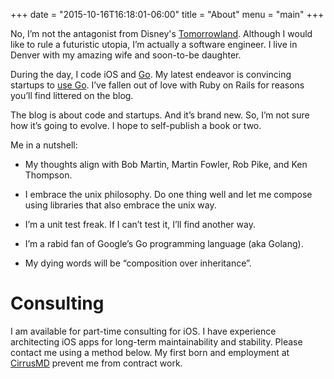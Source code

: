 +++
date = "2015-10-16T16:18:01-06:00"
title = "About"
menu = "main"
+++

No, I’m not the antagonist from Disney's [Tomorrowland](http://disney.wikia.com/wiki/David_Nix).   Although I would like to rule a futuristic utopia, I’m actually a software engineer.  I live in Denver with my amazing wife and soon-to-be daughter.

During the day, I code iOS and [Go](https://golang.org).  My latest endeavor is convincing startups to [use Go](https://github.com/DavidNix/modern-web-apps-in-go).  I’ve fallen out of love with Ruby on Rails for reasons you’ll find littered on the blog.

The blog is about code and startups.  And it’s brand new.  So, I’m not sure how it’s going to evolve.  I hope to self-publish a book or two.

Me in a nutshell:

* My thoughts align with Bob Martin, Martin Fowler, Rob Pike, and Ken Thompson.

* I embrace the unix philosophy.  Do one thing well and let me compose using libraries that also embrace the unix way.

* I’m a unit test freak.  If I can’t test it, I’ll find another way.

* I’m a rabid fan of Google’s Go programming language (aka Golang).

* My dying words will be “composition over inheritance”.

# Consulting

I am available for part-time consulting for iOS.  I have experience architecting iOS apps for long-term maintainability and stability.  Please contact me using a method below.  My first born and employment at [CirrusMD](http://cirrusmd.com) prevent me from contract work.

